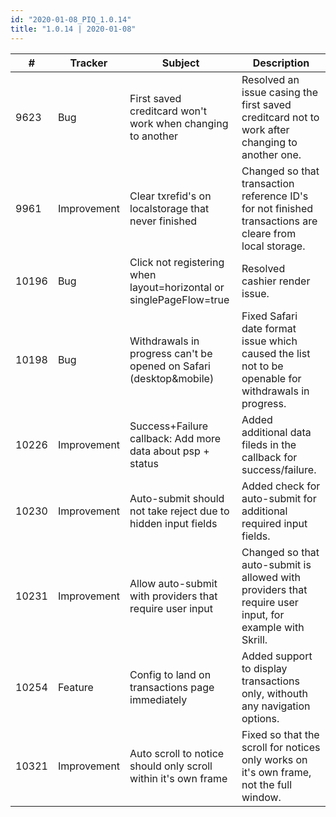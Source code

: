 ```yaml
--- 
id: "2020-01-08_PIQ_1.0.14"
title: "1.0.14 | 2020-01-08"
--- 
```



| #     | Tracker     | Subject                                                                  | Description                                                                                             |
|-------|-------------|--------------------------------------------------------------------------|---------------------------------------------------------------------------------------------------------|
| 9623  | Bug         | First saved creditcard won't work when changing to another               | Resolved an issue casing the first saved creditcard not to work after changing to another one.          |
| 9961  | Improvement | Clear txrefid's on localstorage that never finished                      | Changed so that transaction reference ID's for not finished transactions are cleare from local storage. |
| 10196 | Bug         | Click not registering when layout=horizontal or singlePageFlow=true      | Resolved cashier render issue.                                                                          |
| 10198 | Bug         | Withdrawals in progress can't be opened on Safari (desktop&mobile)       | Fixed Safari date format issue which caused the list not to be openable for withdrawals in progress.    |
| 10226 | Improvement | Success+Failure callback: Add more data about psp + status               | Added additional data fileds in the callback for success/failure.                                       |
| 10230 | Improvement | Auto-submit should not take reject due to hidden input fields            | Added check for auto-submit for additional required input fields.                                       |
| 10231 | Improvement | Allow auto-submit with providers that require user input                 | Changed so that auto-submit is allowed with providers that require user input, for example with Skrill. |
| 10254 | Feature     | Config to land on transactions page immediately                          | Added support to display transactions only, withouth any navigation options.                            |
| 10321 | Improvement | Auto scroll to notice should only scroll within it's own frame           | Fixed so that the scroll for notices only works on it's own frame, not the full window.                 |